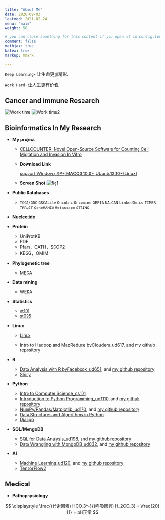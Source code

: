 ```yaml
---
title: "About Me"
date: 2020-09-03 
lastmod: 2021-02-24
menu: "main"
weight: 50

# you can close something for this content if you open it in config.toml.
comment: false
mathjax: true
katex: true
markup: mmark

---
```


`Keep Learning`- 让生命更加精彩.

`Work Hard`- 让人生更有价值.


<!--more-->

## Cancer and immune Research

![Work time](a11.png) 
![Work time2](a0.png)

## Bioinformatics In My Research

- **My project**

  - [CELLCOUNTER: Novel Open-Source Software for Counting Cell Migration and Invasion In Vitro](http://dx.doi.org/10.1155/2014/863564)

  - **Download Link**

    [support Windows XP+,MACOS 10.6+,Ubuntu12.10+(Linux)](https://bitbucket.org/linora/cellcounter/downloads)
  
  - **Screen Shot**
    ![fig1](fig1.png)

- **Public Databases**
  - `TCGA/GDC` `GSCALite` `OncoLnc` `Oncomine` `GEPIA` `UALCAN` `LinkedOmics` `TIMER` `TRRUST` `GeneMANIA` `Metascape` `STRING`

- **Nucleotide**

- **Protein**
  - UniProtKB
  - PDB
  - Pfam，CATH，SCOP2
  - KEGG，OMIM

- **Phylogenetic tree**
  - [MEGA](https://www.megasoftware.net/)

- **Data mining**
  - WEKA

- **Statistics**
  - [st101](https://www.udacity.com/course/intro-to-statistics--st101) 
  - [st095](https://www.udacity.com/course/statistics--st095)

- **Linux** 
  - [Linux](https://github.com/xiaonilee/Bioinformatics_Linux)

  - [Intro to Hadoop and MapReduce byCloudera_ud617](https://www.udacity.com/course/intro-to-hadoop-and-mapreduce--ud617), and [my github repository](https://github.com/xiaonilee/Intro_to_Hadoop_and_MapReduce_byCloudera_ud617)

- **R**
  - [Data Analysis with R byFacebook_ud651](https://www.udacity.com/course/data-analysis-with-r--ud651), and [my github repository](https://github.com/xiaonilee/Data_Analysis_with_R_byFacebook_ud651) 
  - [Shiny](/post/shiny01/)

- **Python**

  - [Intro to Computer Science_cs101](https://github.com/xiaonilee/Intro_to_Computer_Science_CS101) 
  - [Introduction to Python Programming_ud1110](https://www.udacity.com/course/introduction-to-python--ud1110), and [my github repository](https://github.com/xiaonilee/Introduction_to_Python_Programming_ud1110)  
  - [NumPy/Pandas/Matplotlib_ud170](https://www.udacity.com/course/intro-to-data-analysis--ud170), and [my github repository](https://github.com/xiaonilee/Intro_To_Data_Analysis_ud170_b) 
  - [Data Structures and Algorithms in Python](https://github.com/xiaonilee/Data_Structures_and_Algorithms_in_Python)
  - [Django](https://github.com/xiaonilee/Django-Learn)

- **SQL/MongoDB**
  - [SQL for Data Analysis_ud198](https://www.udacity.com/course/sql-for-data-analysis--ud198), and [my github repository](https://github.com/xiaonilee/SQL_for_Data_Analysis_ud198)
  - [Data Wrangling with MongoDB_ud032](https://www.udacity.com/course/data-wrangling-with-mongodb--ud032), and [my github repository](https://github.com/xiaonilee/Data_Wrangling_with_MongoDB_byMongoDB)

- **AI**
  - [Machine Learning_ud120](https://www.udacity.com/course/intro-to-machine-learning--ud120), and [my github repository](https://github.com/xiaonilee/Introduction_To_Machine_Learning_ud120) 
  - [TensorFlow2](/post/tensorflow2/)

## Medical 

- **Pathophysiology**
  
$$
\displaystyle \frac{(代谢因素) HCO_3^-}{(呼吸因素) H_2CO_3} = \frac{20}{1} = pH正常
$$
  